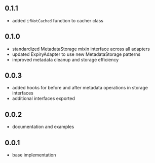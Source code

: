 ## 0.1.1
* added `ifNotCached` function to cacher class

## 0.1.0
* standardized MetadataStorage mixin interface across all adapters
* updated ExpiryAdapter to use new MetadataStorage patterns
* improved metadata cleanup and storage efficiency

## 0.0.3
* added hooks for before and after metadata operations in storage interfaces
* additional interfaces exported

## 0.0.2
* documentation and examples

## 0.0.1

* base implementation